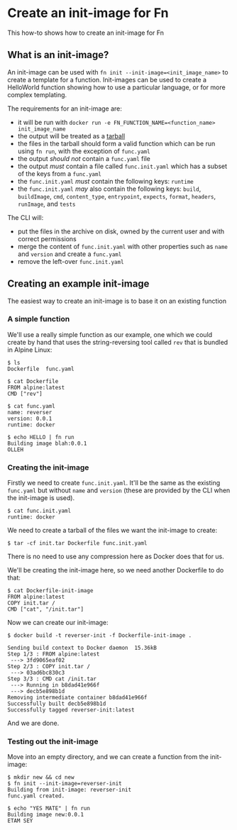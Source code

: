 # Create an init-image for Fn
This how-to shows how to create an init-image for Fn

## What is an init-image?

An init-image can be used with `fn init --init-image=<init_image_name>` to create a template for a function. Init-images
can be used to create a HelloWorld function showing how to use a particular language, or for more complex
templating.

The requirements for an init-image are:

  - it will be run with `docker run -e FN_FUNCTION_NAME=<function_name> init_image_name`
  - the output will be treated as a [tarball](https://en.wikipedia.org/wiki/Tar_(computing))
  - the files in the tarball should form a valid function which can be run using `fn run`, with the exception of `func.yaml`
  - the output _should not_ contain a `func.yaml` file
  - the output _must_ contain a file called `func.init.yaml` which has a subset of the keys from a `func.yaml`
  - the `func.init.yaml` _must_ contain the following keys: `runtime`
  - the `func.init.yaml` _may_ also contain the following keys: `build`, `buildImage`, `cmd`, `content_type`, `entrypoint`, `expects`, `format`, `headers`, `runImage`, and `tests`


The CLI will:
  - put the files in the archive on disk, owned by the current user and with correct permissions
  - merge the content of `func.init.yaml` with other properties such as `name` and `version` and create a `func.yaml`
  - remove the left-over `func.init.yaml`

## Creating an example init-image

The easiest way to create an init-image is to base it on an existing function

### A simple function

We'll use a really simple function as our example, one which we could create by hand that uses the string-reversing tool called `rev` that is bundled in Alpine Linux:

```
$ ls
Dockerfile  func.yaml
```

```
$ cat Dockerfile
FROM alpine:latest
CMD ["rev"]
```

```
$ cat func.yaml
name: reverser
version: 0.0.1
runtime: docker
```

```
$ echo HELLO | fn run
Building image blah:0.0.1
OLLEH
```

### Creating the init-image

Firstly we need to create `func.init.yaml`.  It'll be the same as the existing `func.yaml` but without `name` and `version` (these are provided by the CLI when the init-image is used).

```
$ cat func.init.yaml
runtime: docker
```

We need to create a tarball of the files we want the init-image to create:

```
$ tar -cf init.tar Dockerfile func.init.yaml
```

There is no need to use any compression here as Docker does that for us.

We'll be creating the init-image here, so we need another Dockerfile to do that:

```
$ cat Dockerfile-init-image
FROM alpine:latest
COPY init.tar /
CMD ["cat", "/init.tar"]
```

Now we can create our init-image:

```
$ docker build -t reverser-init -f Dockerfile-init-image .

Sending build context to Docker daemon  15.36kB
Step 1/3 : FROM alpine:latest
 ---> 3fd9065eaf02
Step 2/3 : COPY init.tar /
 ---> 03ad6bc830c3
Step 3/3 : CMD cat /init.tar
 ---> Running in b8dad41e966f
 ---> decb5e898b1d
Removing intermediate container b8dad41e966f
Successfully built decb5e898b1d
Successfully tagged reverser-init:latest
```

And we are done.

### Testing out the init-image

Move into an empty directory, and we can create a function from the init-image:

```
$ mkdir new && cd new
$ fn init --init-image=reverser-init
Building from init-image: reverser-init
func.yaml created.
```

```
$ echo "YES MATE" | fn run
Building image new:0.0.1 
ETAM SEY
```

